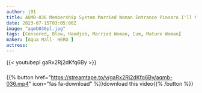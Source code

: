 ```yaml
---
author: j91
title: AQMB-036 Membership System Married Woman Entrance Pinsaro I'll Make You Feel Good With My Mouth 9
date: 2023-07-15T03:05:00Z
image: "aqmb036pl.jpg"
tags: [Censored, Blow, Handjob, Married Woman, Cum, Mature Woman]
maker: [Aqua Mall- HERO ]
actress:
---
```



{{< youtubepl gaRx2Rj2dKfq6By >}}
###

{{% button href="https://streamtape.to/v/gaRx2Rj2dKfq6By/aqmb-036.mp4" icon="fas fa-download" %}}download this video{{% /button %}}

